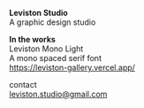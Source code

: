 <strong>Leviston Studio</strong><br>
A graphic design studio


<strong>In the works</strong><br>
Leviston Mono Light<br>
A mono spaced serif font<br>
https://leviston-gallery.vercel.app/


contact<br>
leviston.studio@gmail.com
